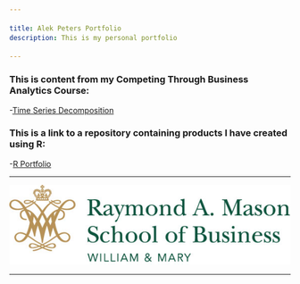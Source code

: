 ```yaml
---

title: Alek Peters Portfolio
description: This is my personal portfolio

---
```


### This is content from my Competing Through Business Analytics Course:

-[Time Series Decomposition](/timeseries/index.md)

### This is a link to a repository containing products I have created using R:

-[R Portfolio](https://github.com/alekpeters/R_Portfolio)

---

![W&M Mason School Logo](/pics/mason_logo.jpg)

---
